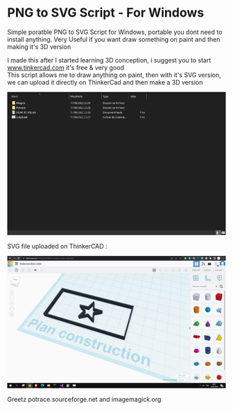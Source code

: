 # PNG to SVG Script - For Windows
Simple poratble PNG to SVG Script for Windows, portable you dont need to install anything. Very Useful if you want draw something on paint and then making it's 3D version

I made this after I started learning 3D conception, i suggest you to start www.tinkercad.com it's free & very good  
This script allows me to draw anything on paint, then with it's SVG version, we can upload it directly on ThinkerCad and then make a 3D version

![](tut.gif)

SVG file uploaded on ThinkerCAD : 

![](thinkercad.JPG)

Greetz potrace.sourceforge.net and imagemagick.org
